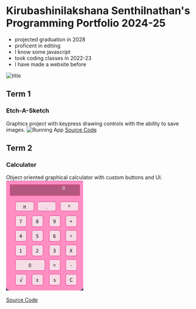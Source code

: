 # Kirubashinilakshana Senthilnathan's Programming Portfolio 2024-25
+ projected graduation in 2028
+ proficent in editing
+ I know some javascript
+ took coding classes in 2022-23
+ I have made a website before

![title](https://64.media.tumblr.com/be8017ba742792c842254da7b7e4eaaa/654c5e5db83966db-8a/s1280x1920/4b6feb77e4fdd2fb1f82585be96437113a8a7eae.png)
  
## Term 1
### Etch-A-Sketch
Graphics project with keypress drawing controls with the ability to save images.
![Running App]()
[Source Code]()

## Term 2
### Calculator
Object oriented graphical calculator with custom buttons and UI.
![Running App](https://github.com/codinghasini/programmingportfoliohasini/blob/main/images/calc.png) 



[Source Code]()
